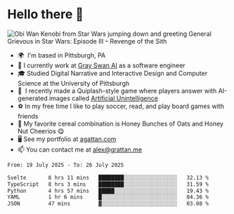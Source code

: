<!--
**GameDog9988/GameDog9988** is a ✨ _special_ ✨ repository because its `README.md` (this file) appears on your GitHub profile.

Here are some ideas to get you started:

- 🔭 I’m currently working on ...
- 🌱 I’m currently learning ...
- 👯 I’m looking to collaborate on ...
- 🤔 I’m looking for help with ...
- 💬 Ask me about ...
- 📫 How to reach me: ...
- 😄 Pronouns: ...
- ⚡ Fun fact: ...
-->



Hello there 👋
==================================

![Obi Wan Kenobi from Star Wars jumping down and greeting General Grievous in Star Wars: Episode III – Revenge of the Sith](https://github.com/agrattan0820/agrattan0820/assets/51346343/689e56eb-29be-46a5-a079-28ea727b5f7e)


- 🌍  I'm based in Pittsburgh, PA
- 🦢  I currently work at [Gray Swan AI](https://www.grayswan.ai) as a software engineer
- 🎓  Studied Digital Narrative and Interactive Design and Computer Science at the University of Pittsburgh
- 👾  I recently made a Quiplash-style game where players answer with AI-generated images called [Artificial Unintelligence](https://github.com/agrattan0820/artificial-unintelligence)
- ⚽  In my free time I like to play soccer, read, and play board games with friends
- 🥣  My favorite cereal combination is Honey Bunches of Oats and Honey Nut Cheerios 😋
- 🖥️  See my portfolio at [agattan.com](http://agrattan.com/)
- 📫  You can contact me at [alex@grattan.me](mailto:alex@grattan.me)

<!--START_SECTION:waka-->

```txt
From: 19 July 2025 - To: 26 July 2025

Svelte       8 hrs 11 mins   ████████░░░░░░░░░░░░░░░░░   32.13 %
TypeScript   8 hrs 3 mins    ████████░░░░░░░░░░░░░░░░░   31.59 %
Python       4 hrs 57 mins   █████░░░░░░░░░░░░░░░░░░░░   19.43 %
YAML         1 hr 6 mins     █░░░░░░░░░░░░░░░░░░░░░░░░   04.36 %
JSON         47 mins         ▓░░░░░░░░░░░░░░░░░░░░░░░░   03.08 %
```

<!--END_SECTION:waka-->
